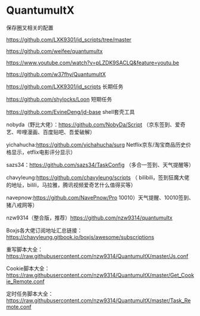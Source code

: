 # QuantumultX

保存圈叉相关的配置


https://github.com/LXK9301/jd_scripts/tree/master

https://github.com/weifee/quantumultx

https://www.youtube.com/watch?v=pLZDK9SACLQ&feature=youtu.be

https://github.com/w37fhy/QuantumultX

https://github.com/LXK9301/jd_scripts  长期任务

https://github.com/shylocks/Loon  短期任务

https://github.com/EvineDeng/jd-base  shell套壳工具


nobyda（野比大佬）：https://github.com/NobyDa/Script （京东签到、爱奇艺、哔哩漫画、百度贴吧、吾爱破解）

yichahucha:https://github.com/yichahucha/surg Netflix京东/淘宝商品历史价格显示，etflix电影评分显示）

sazs34：https://github.com/sazs34/TaskConfig （多合一签到、天气提醒等）

chavyleung:https://github.com/chavyleung/scripts （ bilibili，签到狂魔大佬的地址，bilili，马拉雅，腾讯视频爱奇艺什么值得买等）

navepnow:https://github.com/NavePnow/Pro 10010）天气提醒、10010签到、猪八戒网等）

nzw9314（整合版，推荐）https://github.com/nzw9314/quantumultx


Boxjs各大佬订阅地址汇总链接：https://chavyleung.gitbook.io/boxjs/awesome/subscriptions



重写脚本大全：https://raw.githubusercontent.com/nzw9314/QuantumultX/master/Js.conf

Cookie脚本大全：https://raw.githubusercontent.com/nzw9314/QuantumultX/master/Get_Cookie_Remote.conf

定时任务脚本大全：https://raw.githubusercontent.com/nzw9314/QuantumultX/master/Task_Remote.conf
